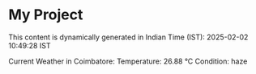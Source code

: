 # My Project

This content is dynamically generated in Indian Time (IST): 2025-02-02 10:49:28 IST


Current Weather in Coimbatore:
Temperature: 26.88 °C
Condition: haze
